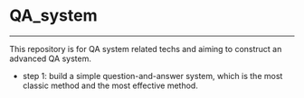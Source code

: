 # QA_system
---

This repository is for QA system related techs and aiming to construct an advanced QA system.  

* step 1: build a simple question-and-answer system, which is the most classic method and the most effective method. 
